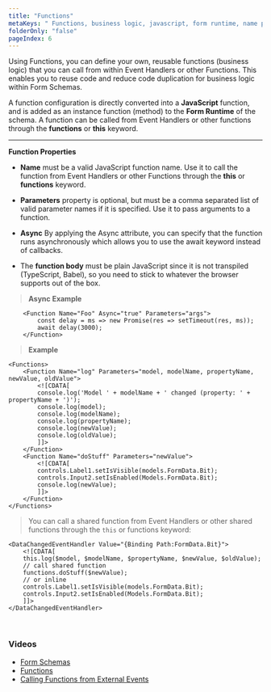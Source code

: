 ```yaml
---
title: "Functions"
metaKeys: " Functions, business logic, javascript, form runtime, name parameters, function body"
folderOnly: "false"
pageIndex: 6
---
```


                                                                 

Using Functions, you can define your own, reusable functions (business logic) that you can call from within Event Handlers or other Functions. This enables you to reuse code and reduce code duplication for business logic within Form Schemas.

A function configuration is directly converted into a **JavaScript** function, and is added as an instance function (method) to the **Form Runtime** of the schema. A function can be called from Event Handlers or other functions through the **functions** or **this** keyword.
___

**Function Properties**

*	**Name** must be a valid JavaScript function name. Use it to call the function from Event Handlers or other Functions through the **this** or **functions** keyword.

*	**Parameters** property is optional, but must be a comma separated list of valid parameter names if it is specified. Use it to pass arguments to a function.

*   **Async** By applying the Async attribute, you can specify that the function runs asynchronously which allows you to use the await keyword instead of callbacks.

*	The **function body** must be plain JavaScript since it is not transpiled (TypeScript, Babel), so you need to stick to whatever the browser supports out of the box.

>**Async Example**
>
        <Function Name="Foo" Async="true" Parameters="args">
            const delay = ms => new Promise(res => setTimeout(res, ms));
            await delay(3000);
        </Function>






>**Example**
>
    <Functions>
        <Function Name="log" Parameters="model, modelName, propertyName, newValue, oldValue">
            <![CDATA[
            console.log('Model ' + modelName + ' changed (property: ' + propertyName + ')');
            console.log(model);
            console.log(modelName);
            console.log(propertyName);
            console.log(newValue);
            console.log(oldValue);
            ]]>
        </Function>
        <Function Name="doStuff" Parameters="newValue">
            <![CDATA[
            controls.Label1.setIsVisible(models.FormData.Bit);
            controls.Input2.setIsEnabled(Models.FormData.Bit);
            console.log(newValue);
            ]]> 
        </Function>
    </Functions>
>
>You can call a shared function from Event Handlers or other shared functions through the `this` or functions keyword:
>
    <DataChangedEventHandler Value="{Binding Path:FormData.Bit}">            
        <![CDATA[
        this.log($model, $modelName, $propertyName, $newValue, $oldValue);        
        // call shared function
        functions.doStuff($newValue);
        // or inline
        controls.Label1.setIsVisible(models.FormData.Bit);
        controls.Input2.setIsEnabled(Models.FormData.Bit);                            
        ]]>
    </DataChangedEventHandler>


<br/>

### Videos 

* [Form Schemas](../../../videos/formschemas.md)
* [Functions](https://profitbasedocs.blob.core.windows.net/videos/Form%20Schema%20-%20Function.mp4)
* [Calling Functions from External Events](https://profitbasedocs.blob.core.windows.net/videos/Form%20schema%20-%20Calling%20Functions.mp4)